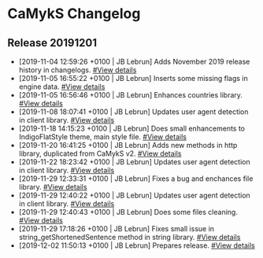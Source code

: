 # CaMykS Changelog
## Release 20191201

* [2019-11-04 12:59:26 +0100 | JB Lebrun] Adds November 2019 release history in changelogs. [#View details](https://github.com/Dj1b/CaMykS/commit/d911aad5fb2ee8e8ba5bf689865287c2b87e45f4)
* [2019-11-05 16:55:22 +0100 | JB Lebrun] Inserts some missing flags in engine data. [#View details](https://github.com/Dj1b/CaMykS/commit/ad8fbd773cd0ca808546c01a7a7c51150fbbe386)
* [2019-11-05 16:56:46 +0100 | JB Lebrun] Enhances countries library. [#View details](https://github.com/Dj1b/CaMykS/commit/ff232455f49eb3fe68835bf895ddc74069b7d30f)
* [2019-11-08 18:07:41 +0100 | JB Lebrun] Updates user agent detection in client library. [#View details](https://github.com/Dj1b/CaMykS/commit/05bfe0c47405f5ac78833910e0ee586b99909791)
* [2019-11-18 14:15:23 +0100 | JB Lebrun] Does small enhancements to IndigoFlatStyle theme, main style file. [#View details](https://github.com/Dj1b/CaMykS/commit/bd97ea44fb1e09cd0ca3af4a5d47aeeb2c316278)
* [2019-11-20 16:41:25 +0100 | JB Lebrun] Adds new methods in http library, duplicated from CaMykS v2. [#View details](https://github.com/Dj1b/CaMykS/commit/a151aaa4fa52d76bf4183a42390f01f73f8d30e9)
* [2019-11-22 18:23:42 +0100 | JB Lebrun] Updates user agent detection in client library. [#View details](https://github.com/Dj1b/CaMykS/commit/f1fcdbdde811e71e5c6460843d01ab622483bb1c)
* [2019-11-29 12:33:31 +0100 | JB Lebrun] Fixes a bug and enchances file library. [#View details](https://github.com/Dj1b/CaMykS/commit/200f5db59a6ca8284e10b57de829d8db39fdf634)
* [2019-11-29 12:40:22 +0100 | JB Lebrun] Updates user agent detection in client library. [#View details](https://github.com/Dj1b/CaMykS/commit/50e0b533eac55c72d54e5e952946d53308a81659)
* [2019-11-29 12:40:43 +0100 | JB Lebrun] Does some files cleaning. [#View details](https://github.com/Dj1b/CaMykS/commit/a104ecb4d0dd106355e20f33b445530dc3e824e1)
* [2019-11-29 17:18:26 +0100 | JB Lebrun] Fixes small issue in string_getShortenedSentence method in string library. [#View details](https://github.com/Dj1b/CaMykS/commit/8ab663da2e31433896394a3c2bcc8aa40549d4ed)
* [2019-12-02 11:50:13 +0100 | JB Lebrun] Prepares release. [#View details](https://github.com/Dj1b/CaMykS/commit/80a1ecb0dedf40be607e8f44cde02d856610259d)
